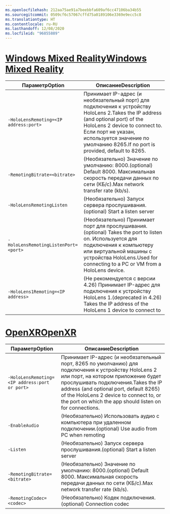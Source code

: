 ```yaml
---
ms.openlocfilehash: 212aa75ae91a7beebbfa609af6cc47106ba34b55
ms.sourcegitcommit: 0509cf6c57067cffd75a0189106e3369e9ecc5c8
ms.translationtype: HT
ms.contentlocale: ru-RU
ms.lasthandoff: 12/08/2020
ms.locfileid: "96855889"
---
```

# <a name="windows-mixed-reality"></a>[<span data-ttu-id="a0c3e-101">Windows Mixed Reality</span><span class="sxs-lookup"><span data-stu-id="a0c3e-101">Windows Mixed Reality</span></span>](#tab/wmr)

| <span data-ttu-id="a0c3e-102">Параметр</span><span class="sxs-lookup"><span data-stu-id="a0c3e-102">Option</span></span> | <span data-ttu-id="a0c3e-103">Описание</span><span class="sxs-lookup"><span data-stu-id="a0c3e-103">Description</span></span> |
| ------ | ----------- |
| `-HoloLensRemoting=<IP address:port>` | <span data-ttu-id="a0c3e-104">Принимает IP-адрес (и необязательный порт) для подключения к устройству HoloLens 2.</span><span class="sxs-lookup"><span data-stu-id="a0c3e-104">Takes the IP address (and optional port) of the HoloLens 2 device to connect to.</span></span> <span data-ttu-id="a0c3e-105">Если порт не указан, используется значение по умолчанию 8265.</span><span class="sxs-lookup"><span data-stu-id="a0c3e-105">If no port is provided, default to 8265.</span></span> |
| `-RemotingBitrate=<bitrate>` | <span data-ttu-id="a0c3e-106">(Необязательно) Значение по умолчанию: 8000.</span><span class="sxs-lookup"><span data-stu-id="a0c3e-106">(optional) Default 8000.</span></span> <span data-ttu-id="a0c3e-107">Максимальная скорость передачи данных по сети (КБ/с).</span><span class="sxs-lookup"><span data-stu-id="a0c3e-107">Max network transfer rate (kb/s).</span></span> |
| `-HoloLensRemotingListen` | <span data-ttu-id="a0c3e-108">(Необязательно) Запуск сервера прослушивания.</span><span class="sxs-lookup"><span data-stu-id="a0c3e-108">(optional) Start a listen server</span></span> |
| `-HoloLensRemotingListenPort=<port>` | <span data-ttu-id="a0c3e-109">(Необязательно) Принимает порт для прослушивания.</span><span class="sxs-lookup"><span data-stu-id="a0c3e-109">(optional) Takes the port to listen on.</span></span> <span data-ttu-id="a0c3e-110">Используется для подключения к компьютеру или виртуальной машины с устройства HoloLens.</span><span class="sxs-lookup"><span data-stu-id="a0c3e-110">Used for connecting to a PC or VM from a HoloLens device.</span></span> |
| `-HoloLens1Remoting=<IP address>` | <span data-ttu-id="a0c3e-111">(Не рекомендуется с версии 4.26) Принимает IP-адрес для подключения к устройству HoloLens 1.</span><span class="sxs-lookup"><span data-stu-id="a0c3e-111">(deprecated in 4.26) Takes the IP address of the HoloLens 1 device to connect to</span></span> |

# <a name="openxr"></a>[<span data-ttu-id="a0c3e-112">OpenXR</span><span class="sxs-lookup"><span data-stu-id="a0c3e-112">OpenXR</span></span>](#tab/openxr)

| <span data-ttu-id="a0c3e-113">Параметр</span><span class="sxs-lookup"><span data-stu-id="a0c3e-113">Option</span></span> | <span data-ttu-id="a0c3e-114">Описание</span><span class="sxs-lookup"><span data-stu-id="a0c3e-114">Description</span></span> |
| ------ | ----------- |
| `-HoloLensRemoting=<IP address:port or port>` | <span data-ttu-id="a0c3e-115">Принимает IP-адрес (и необязательный порт, 8265 по умолчанию) для подключения к устройству HoloLens 2 или порт, на котором приложение будет прослушивать подключения.</span><span class="sxs-lookup"><span data-stu-id="a0c3e-115">Takes the IP address (and optional port, default 8265) of the HoloLens 2 device to connect to, or the port on which the app should listen on for connections.</span></span> |
| `-EnableAudio` | <span data-ttu-id="a0c3e-116">(Необязательно) Использовать аудио с компьютера при удаленном подключении.</span><span class="sxs-lookup"><span data-stu-id="a0c3e-116">(optional) Use audio from PC when remoting</span></span>  |
| `-Listen` | <span data-ttu-id="a0c3e-117">(Необязательно) Запуск сервера прослушивания.</span><span class="sxs-lookup"><span data-stu-id="a0c3e-117">(optional) Start a listen server</span></span> |
| `-RemotingBitrate=<bitrate>` | <span data-ttu-id="a0c3e-118">(Необязательно) Значение по умолчанию: 8000.</span><span class="sxs-lookup"><span data-stu-id="a0c3e-118">(optional) Default 8000.</span></span> <span data-ttu-id="a0c3e-119">Максимальная скорость передачи данных по сети (КБ/с).</span><span class="sxs-lookup"><span data-stu-id="a0c3e-119">Max network transfer rate (kb/s).</span></span> |
| `-RemotingCodec=<codec>` | <span data-ttu-id="a0c3e-120">(Необязательно) Кодек подключения.</span><span class="sxs-lookup"><span data-stu-id="a0c3e-120">(optional) Connection codec</span></span>  |